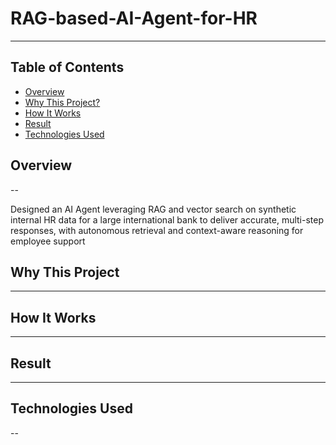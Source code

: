 # RAG-based-AI-Agent-for-HR

---

## Table of Contents

- [Overview](#overview)
- [Why This Project?](#why-this-project)
- [How It Works](#how-it-works)
- [Result](#results)    
- [Technologies Used](#technologies-used)  

## Overview
--

Designed an AI Agent leveraging RAG and vector search on synthetic internal HR data for a large international bank to deliver accurate, multi-step responses, with autonomous retrieval and context-aware reasoning for employee support

## Why This Project

---

## How It Works

---

## Result

---

## Technologies Used

--
